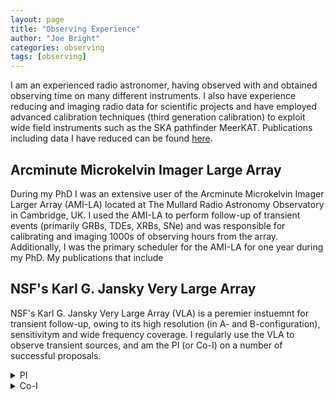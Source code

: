 ```yaml
---
layout: page
title: "Observing Experience"
author: "Joe Bright"
categories: observing
tags: [observing]
---
```


I am an experienced radio astronomer, having observed with and obtained observing time on many different instruments. I also have experience reducing and imaging radio data for scientific projects and have employed advanced calibration techniques (third generation calibration) to exploit wide field instruments such as the SKA pathfinder MeerKAT. Publications including data I have reduced can be found [here](https://ui.adsabs.harvard.edu/public-libraries/ppTg0JsAQeKfhFb_waw21Q).

## Arcminute Microkelvin Imager Large Array
During my PhD I was an extensive user of the Arcminute Microkelvin Imager Larger Array (AMI-LA) located at The Mullard Radio Astronomy Observatory in Cambridge, UK. I used the AMI-LA to perform follow-up of transient events (primarily GRBs, TDEs, XRBs, SNe) and was responsible for calibrating and imaging 1000s of observing hours from the array. Additionally, I was the primary scheduler for the AMI-LA for one year during my PhD. My publications that include 

## NSF's Karl G. Jansky Very Large Array
NSF's Karl G. Jansky Very Large Array (VLA) is a peremier instuemnt for transient follow-up, owing to its high resolution (in A- and B-configuration), sensitivitym and wide frequency coverage. I regularly use the VLA to observe transient sources, and am the PI (or Co-I) on a number of successful proposals.

<details>
  <summary>PI</summary>
  <ul>
    <li>VLA/22A-363 (Extremely deep observations of GW170817)</li>
    <li>VLA/21A-422 (DDT observations of a fast X-ray transient)</li>
  </ul>
</details>

<details>
  <summary>Co-I</summary>
  <ul>
    <li>VLA/22A-417 (O4 GW follow-up)</li>
    <li>VLA/22A-378 (Type-II SNe survey)</li>
    <li>VLA/22A-298 (GRB follow-up)</li>
    <li>VLA/22A-109 (Interacting SNe follow-up)</li>
    <li>VLA/22A-108 (FBOT follow-up)</li>
    <li>VLA/21B-290 (SLSN follow-up)</li>
    <li>VLA/21B-193 (Calcium rich SNe follow-up)</li>
    <li>VLA/21B-170 (Very high energy GRB follow-up)</li>
    <li>VLA/21A-178 (VLASS SNe follow-up)</li>
    <li>VLA/20A-596 (DDT observations for a nearby GRB)</li>
    <li>VLA/19B-219 (Radio observations of classical novae)</li>
    <li>VLA/19A-302 (Studying the jets from Sco X-1)</li>
    <li>VLA/19A-298 (Radio observations of classical novae)</li>
    <li>VLA/18A-470 (Observations of the BHXRB MAXI J1820+070)</li>
    <li>VLA/17A-430 (Observations of the BHXRB Swift J1753)</li>
  </ul>
</details>
